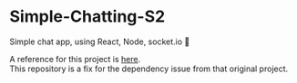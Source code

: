 # Simple-Chatting-S2
Simple chat app, using React, Node, socket.io 💭

A reference for this project is [here](https://github.com/Sid22031998/React-Chat-App).<br>
This repository is a fix for the dependency issue from that original project.
